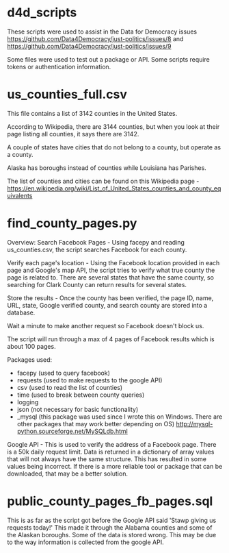 # d4d_scripts
These scripts were used to assist in the Data for Democracy issues https://github.com/Data4Democracy/just-politics/issues/8 and https://github.com/Data4Democracy/just-politics/issues/9

Some files were used to test out a package or API. Some scripts require tokens or authentication information.

# us_counties_full.csv
This file contains a list of 3142 counties in the United States.

According to Wikipedia, there are 3144 counties, but when you look at their page listing all counties, it says there are 3142.

A couple of states have cities that do not belong to a county, but operate as a county.

Alaska has boroughs instead of counties while Louisiana has Parishes.

The list of counties and cities can be found on this Wikipedia page - https://en.wikipedia.org/wiki/List_of_United_States_counties_and_county_equivalents

# find_county_pages.py
Overview:
Search Facebook Pages - Using facepy and reading us_counties.csv, the script searches Facebook for each county.

Verify each page's location - Using the Facebook location provided in each page and Google's map API, the script tries to verify what true county the page is related to. There are several states that have the same county, so searching for Clark County can return results for several states.

Store the results - Once the county has been verified, the page ID, name, URL, state, Google verified county, and search county are stored into a database.

Wait a minute to make another request so Facebook doesn't block us.

The script will run through a max of 4 pages of Facebook results which is about 100 pages.

Packages used:
- facepy (used to query facebook)
- requests (used to make requests to the google API)
- csv (used to read the list of counties)
- time (used to break between county queries)
- logging
- json (not necessary for basic functionality)
- _mysql (this package was used since I wrote this on Windows. There are other packages that may work better depending on OS) http://mysql-python.sourceforge.net/MySQLdb.html

Google API - This is used to verify the address of a Facebook page. There is a 50k daily request limit. Data is returned in a dictionary of array values that will not always have the same structure. This has resulted in some values being incorrect. If there is a more reliable tool or package that can be downloaded, that may be a better solution.

# public_county_pages_fb_pages.sql
This is as far as the script got before the Google API said 'Stawp giving us requests today!' This made it through the Alabama counties and some of the Alaskan boroughs. Some of the data is stored wrong. This may be due to the way information is collected from the google API.
